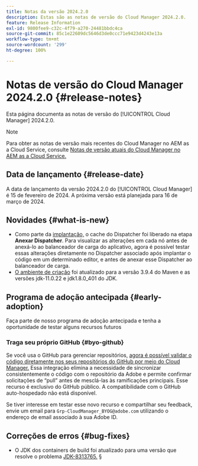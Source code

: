 ```yaml
---
title: Notas da versão 2024.2.0
description: Estas são as notas de versão do Cloud Manager 2024.2.0.
feature: Release Information
exl-id: 9800fee9-c32c-4f79-a270-24481bbdc4ca
source-git-commit: 85c1e22609dc5646d3de0ccc71e9423d4243e13a
workflow-type: tm+mt
source-wordcount: '299'
ht-degree: 100%

---
```


# Notas de versão do Cloud Manager 2024.2.0 {#release-notes}

Esta página documenta as notas de versão do [!UICONTROL Cloud Manager] 2024.2.0.

>[!NOTE]
>
>Para obter as notas de versão mais recentes do Cloud Manager no AEM as a Cloud Service, consulte [Notas de versão atuais do Cloud Manager no AEM as a Cloud Service.](https://experienceleague.adobe.com/docs/experience-manager-cloud-service/content/implementing/using-cloud-manager/release-notes-cloud-manager/release-notes-cm-current.html)

## Data de lançamento {#release-date}

A data de lançamento da versão 2024.2.0 do [!UICONTROL Cloud Manager] é 15 de fevereiro de 2024. A próxima versão está planejada para 16 de março de 2024.

## Novidades {#what-is-new}

* Como parte da [implantação,](/help/using/code-deployment.md) o cache do Dispatcher foi liberado na etapa **Anexar Dispatcher**. Para visualizar as alterações em cada nó antes de anexá-lo ao balanceador de carga do aplicativo, agora é possível testar essas alterações diretamente no Dispatcher associado após implantar o código em um determinado editor, e antes de anexar esse Dispatcher ao balanceador de carga.
* [O ambiente de criação](/help/getting-started/build-environment.md) foi atualizado para a versão 3.9.4 do Maven e as versões jdk-11.0.22 e jdk1.8.0_401 do JDK.

## Programa de adoção antecipada {#early-adoption}

Faça parte de nosso programa de adoção antecipada e tenha a oportunidade de testar alguns recursos futuros

### Traga seu próprio GitHub {#byo-github}

Se você usa o GitHub para gerenciar repositórios, [agora é possível validar o código diretamente nos seus repositórios do GitHub por meio do Cloud Manager.](/help/managing-code/private-repositories.md) Essa integração elimina a necessidade de sincronizar consistentemente o código com o repositório da Adobe e permite confirmar solicitações de “pull” antes de mesclá-las às ramificações principais. Esse recurso é exclusivo do GitHub público. A compatibilidade com o GitHub auto-hospedado não está disponível.

Se tiver interesse em testar esse novo recurso e compartilhar seu feedback, envie um email para `Grp-CloudManager_BYOG@adobe.com` utilizando o endereço de email associado à sua Adobe ID.

## Correções de erros {#bug-fixes}

* O JDK dos containers de build foi atualizado para uma versão que resolve o problema [JDK-8313765.](https://bugs.openjdk.org/browse/JDK-8313765)
§
